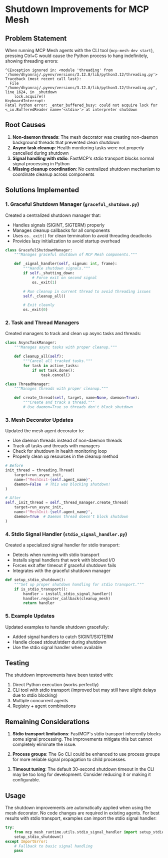 # Shutdown Improvements for MCP Mesh

## Problem Statement

When running MCP Mesh agents with the CLI tool (`mcp-mesh-dev start`), pressing Ctrl+C would cause the Python process to hang indefinitely, showing threading errors:

```
^CException ignored in: <module 'threading' from '/home/dhyanraj/.pyenv/versions/3.12.8/lib/python3.12/threading.py'>
Traceback (most recent call last):
  File "/home/dhyanraj/.pyenv/versions/3.12.8/lib/python3.12/threading.py", line 1624, in _shutdown
    lock.acquire()
KeyboardInterrupt:
Fatal Python error: _enter_buffered_busy: could not acquire lock for <_io.BufferedReader name='<stdin>'> at interpreter shutdown
```

## Root Causes

1. **Non-daemon threads**: The mesh decorator was creating non-daemon background threads that prevented clean shutdown
2. **Async task cleanup**: Health monitoring tasks were not properly cancelled during shutdown
3. **Signal handling with stdio**: FastMCP's stdio transport blocks normal signal processing in Python
4. **Missing cleanup coordination**: No centralized shutdown mechanism to coordinate cleanup across components

## Solutions Implemented

### 1. Graceful Shutdown Manager (`graceful_shutdown.py`)

Created a centralized shutdown manager that:

- Handles signals (SIGINT, SIGTERM) properly
- Manages cleanup callbacks for all components
- Uses `os._exit()` for clean termination to avoid threading deadlocks
- Provides lazy initialization to avoid startup overhead

```python
class GracefulShutdownManager:
    """Manages graceful shutdown of MCP Mesh components."""

    def _signal_handler(self, signum: int, frame):
        """Handle shutdown signals."""
        if self._shutting_down:
            # Force exit on second signal
            os._exit(1)

        # Run cleanup in current thread to avoid threading issues
        self._cleanup_all()

        # Exit cleanly
        os._exit(0)
```

### 2. Task and Thread Managers

Created managers to track and clean up async tasks and threads:

```python
class AsyncTaskManager:
    """Manages async tasks with proper cleanup."""

    def cleanup_all(self):
        """Cancel all tracked tasks."""
        for task in active_tasks:
            if not task.done():
                task.cancel()

class ThreadManager:
    """Manages threads with proper cleanup."""

    def create_thread(self, target, name=None, daemon=True):
        """Create and track a thread."""
        # Use daemon=True so threads don't block shutdown
```

### 3. Mesh Decorator Updates

Updated the mesh agent decorator to:

- Use daemon threads instead of non-daemon threads
- Track all tasks and threads with managers
- Check for shutdown in health monitoring loop
- Properly clean up resources in the cleanup method

```python
# Before
init_thread = threading.Thread(
    target=run_async_init,
    name=f"MeshInit-{self.agent_name}",
    daemon=False  # This was blocking shutdown!
)

# After
self._init_thread = self._thread_manager.create_thread(
    target=run_async_init,
    name=f"MeshInit-{self.agent_name}",
    daemon=True  # Daemon thread doesn't block shutdown
)
```

### 4. Stdio Signal Handler (`stdio_signal_handler.py`)

Created a specialized signal handler for stdio transport:

- Detects when running with stdio transport
- Installs signal handlers that work with blocked I/O
- Forces exit after timeout if graceful shutdown fails
- Integrates with the graceful shutdown manager

```python
def setup_stdio_shutdown():
    """Set up proper shutdown handling for stdio transport."""
    if is_stdio_transport():
        handler = install_stdio_signal_handler()
        handler.register_callback(cleanup_mesh)
        return handler
```

### 5. Example Updates

Updated examples to handle shutdown gracefully:

- Added signal handlers to catch SIGINT/SIGTERM
- Handle closed stdout/stderr during shutdown
- Use the stdio signal handler when available

## Testing

The shutdown improvements have been tested with:

1. Direct Python execution (works perfectly)
2. CLI tool with stdio transport (improved but may still have slight delays due to stdio blocking)
3. Multiple concurrent agents
4. Registry + agent combinations

## Remaining Considerations

1. **Stdio transport limitations**: FastMCP's stdio transport inherently blocks some signal processing. The improvements mitigate this but cannot completely eliminate the issue.

2. **Process groups**: The Go CLI could be enhanced to use process groups for more reliable signal propagation to child processes.

3. **Timeout tuning**: The default 30-second shutdown timeout in the CLI may be too long for development. Consider reducing it or making it configurable.

## Usage

The shutdown improvements are automatically applied when using the mesh decorator. No code changes are required in existing agents. For best results with stdio transport, examples can import the stdio signal handler:

```python
try:
    from mcp_mesh_runtime.utils.stdio_signal_handler import setup_stdio_shutdown
    setup_stdio_shutdown()
except ImportError:
    # Fallback to basic signal handling
    pass
```
